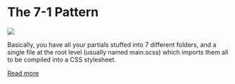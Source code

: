 # The 7-1 Pattern

![](https://d33wubrfki0l68.cloudfront.net/2cc0bf5eb77112d83166f6324013ba157139ae24/8e392/assets/images/sass-wallpaper_huge.jpg)

Basically, you have all your partials stuffed into 7 different folders, and a single file at the root level (usually named main.scss) which imports them all to be compiled into a CSS stylesheet.

[Read more](https://sass-guidelin.es/#the-7-1-pattern)